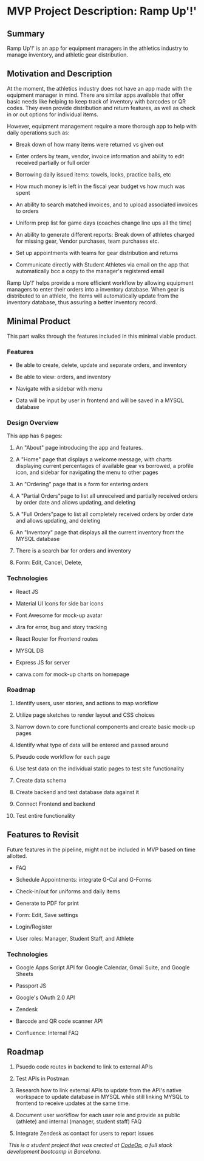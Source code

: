 # MVP Project Description: Ramp Up'!'

## Summary

Ramp Up'!' is an app for equipment managers in the athletics industry to manage inventory, and athletic gear distribution.

## Motivation and Description

At the moment, the athletics industry  does not have an app made with the equipment manager in mind.  There are similar apps available that offer basic needs like helping to keep  track of inventory with barcodes or QR codes. They even provide distribution and return features, as well as check in or out options for individual items.

However, equipment management require a more thorough app to help with daily operations such as:

- Break down of how many items were returned vs given out

- Enter orders by team, vendor, invoice information and ability to edit received partially or full order

- Borrowing daily issued items: towels, locks, practice balls, etc

- How much money is left in the fiscal year budget vs how much was spent

- An ability to search matched invoices, and to upload associated invoices to orders

- Uniform prep list for game days (coaches change line ups all the time)

- An ability to generate different reports: Break down of athletes charged for missing gear, Vendor purchases, team purchases etc.

- Set up  appointments with teams for gear distribution and returns

- Communicate directly with Student Athletes via email on the app that automatically bcc a copy to the manager's registered email

Ramp Up'!' helps provide a more efficient workflow by allowing equipment managers to enter their orders into a inventory database. When gear is distributed to an athlete, the items will automatically update from the inventory database, thus assuring a better inventory record.

## Minimal Product

This part walks through the features included in this minimal viable product.

### Features

- Be able to create, delete, update and separate orders, and inventory

- Be able to view: orders, and inventory

- Navigate with a sidebar with menu

- Data will be input by user in frontend and will be saved in a MYSQL database

### Design Overview

This app has 6 pages:

1. An "About" page introducing the app and features.

2. A "Home" page that displays a welcome message, with charts displaying current percentages of available gear vs borrowed, a profile icon, and sidebar for navigating the menu to other pages

3. An "Ordering" page that is a form for entering orders

4. A "Partial Orders"page to list all unreceived and partially received orders by order date and allows updating, and deleting

5. A "Full Orders"page to list all completely received orders by order date and allows updating, and deleting

6. An "Inventory" page that displays all the current inventory from the MYSQL database

7. There is a search bar for orders and inventory

8. Form: Edit, Cancel, Delete,

### Technologies

- React JS

- Material UI Icons for side bar icons

- Font Awesome for mock-up avatar

- Jira for error, bug and story tracking

- React Router for Frontend routes

- MYSQL DB

- Express JS for server

- canva.com for mock-up charts on homepage

### Roadmap

1. Identify users, user stories, and actions to map workflow

2. Utilize page sketches to render layout and CSS choices

3. Narrow down to core functional components and create basic mock-up pages

4. Identify what type of data will be entered and passed around

5. Pseudo code workflow for each page

6. Use test data on the individual static pages to test site functionality

7. Create data schema

8. Create backend and test database data against it

9. Connect Frontend and backend

10. Test entire functionality

## Features to Revisit

Future features in the pipeline, might not be included in MVP based on time allotted.

- FAQ

- Schedule Appointments: integrate G-Cal and G-Forms

- Check-in/out for uniforms and daily items

- Generate to PDF for print

- Form: Edit, Save settings

- Login/Register

- User roles: Manager, Student Staff, and Athlete

### Technologies

- Google Apps Script API for Google Calendar, Gmail Suite, and Google Sheets

- Passport JS

- Google's OAuth 2.0 API

- Zendesk

- Barcode and QR code scanner API

- Confluence: Internal FAQ

## Roadmap

1. Psuedo code routes in backend to link to external APIs

2. Test APIs in Postman

3. Research how to link external APIs to update from the API's native workspace to update database in MYSQL while still linking MYSQL to frontend to receive updates at the same time.

4. Document user workflow for each user role and provide as public (athlete) and internal (manager, student staff) FAQ

5. Integrate Zendesk as contact for users to report issues

​ _This is a student project that was created at
[CodeOp](http://codeop.tech), a full stack development bootcamp in Barcelona._